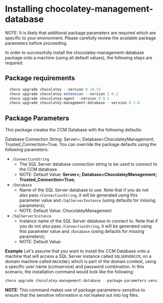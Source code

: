 # Installing chocolatey-management-database
NOTE: It is likely that additional package parameters are required which are specific to your environment. Please carefully review the available package parameters before proceeding.

In order to successfully install the chocolatey-management-database package onto a machine (using all default values), the following steps are required:

## Package requirements
``` powershell
  choco upgrade chocolatey --version 0.10.15
  choco upgrade chocolatey.extension --version 2.0.2
  choco upgrade chocolatey-agent --version 0.9.1
  choco upgrade chocolatey-management-database --version 0.1.0
```

## Package Parameters
This package creates the CCM Database with the following defaults:

Database Connection String: Server=<LOCAL COMPUTER FQDN NAME>; Database=ChocolateyManagement; Trusted_Connection=True;
You can override the package defaults using the following parameters:

* ```/ConnectionString ```
  * The SQL Server database connection string to be used to connect to the CCM database.
  * NOTE: Default Value: **Server=<LOCAL COMPUTER FQDN NAME>; Database=ChocolateyManagement; Trusted_Connection=True;**
* ```/Database ```
  * Name of the SQL Server database to use. Note that if you do not also pass ```/ConnectionString```, it will be generated using this parameter value and ```/SqlServerInstance``` (using defaults for missing parameters);
  * NOTE: Default Value: ChocolateyManagement
* ```/SqlServerInstance```
  * Instance name of the SQL Server database to connect to. Note that if you do not also pass ```/ConnectionString```, it will be generated using this parameter value and ```/Database``` (using defaults for missing parameters);
  * NOTE: Default Value: **<LOCAL COMPUTER FQDN NAME>**

**Example**
Let's assume that you want to install the CCM Database onto a machine that will access a SQL Server instance called ```SQLSERVERCCM```, on a domain machine called ```MACHINE1``` which is part of the domain ccmtest, using a specific user name (ccmservice) and password combination. In this scenario, the installation command would look like the following:

``` Powershell
choco upgrade chocolatey-management-database --package-parameters-sensitive="'/ConnectionString=""Server=MACHINE1\SQLSERVERCCM;Database=ChocolateyManagement;User ID=ccmtest\ccmservice;Password=Password01;""'"
```
**NOTE:** This command makes use of package-parameters-sensitive to ensure that the sensitive information is not leaked out into log files.
